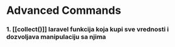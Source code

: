 # Advanced Commands
### 1. [[collect()]] laravel funkcija koja kupi sve vrednosti i dozvoljava manipulaciju sa njima